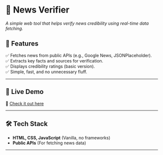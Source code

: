 # 📜 News Verifier

_A simple web tool that helps verify news credibility using real-time data fetching._

 

## 🌟 Features  
✅ Fetches news from public APIs (e.g., Google News, JSONPlaceholder).  
✅ Extracts key facts and sources for verification.  
✅ Displays credibility ratings (basic version).  
✅ Simple, fast, and no unnecessary fluff.  

---

## 🚀 Live Demo  
🔗 [Check it out here](https://your-username.github.io/truthlens-verifier/) 

---

## 🛠️ Tech Stack  
- **HTML, CSS, JavaScript** (Vanilla, no frameworks)  
- **Public APIs** (For fetching news data)  

---

 
